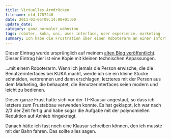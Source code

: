 ```yaml
---
title: Virtuelles Armdrücken
filename: old_1787240
date: 2011-03-05T09:14:00+01:00
update_date:
category: ganz_normaler_wahnsinn
tags: roboter, kuka, uni, user interface, user experience, marketing
summary: Ich habe die Frustration über einen Roboterarm an einer Informatikklausur ausgelassen.
---
```

Dieser Eintrag wurde ursprünglich auf meinem [alten Blog veröffentlicht](https://stu.blogger.de/stories/1787240/). Dieser Eintrag hier ist eine Kopie mit kleinen technischen Anpassungen.

…mit einem Roboterarm. Wenn ich jemals die Person erwische, die die Benutzerinterfaces bei KUKA macht, werde ich sie ein kleine Stücke schneiden, verbrennen und dann erschlagen, letzteres mit der Person aus dem Marketing, die behauptet, die Benutzerinterfaces seien modern und leicht zu bedienen.

Dieser ganze Frust hatte sich vor der TI-Klausur angestaut, so dass ich letztere zum Frustabbau verwenden konnte. Es hat geklappt, ich war nach 2/3 der Zeit fertig und habe sogar die Aufgabe mit der polynomiellen Reduktion auf Anhieb hingekriegt.

Danach hätte ich fast noch eine Klausur schreiben können, den ich musste mit der Bahn fahren. Das sollte alles sagen.
